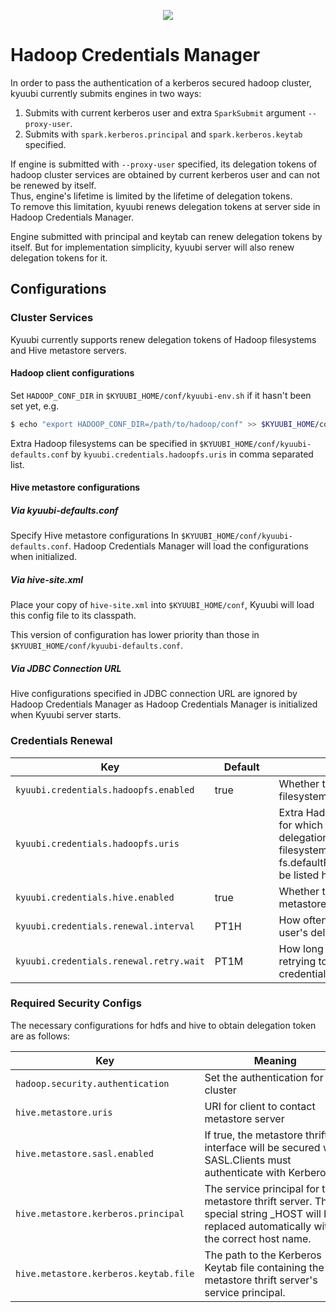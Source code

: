 <!--
 - Licensed to the Apache Software Foundation (ASF) under one or more
 - contributor license agreements.  See the NOTICE file distributed with
 - this work for additional information regarding copyright ownership.
 - The ASF licenses this file to You under the Apache License, Version 2.0
 - (the "License"); you may not use this file except in compliance with
 - the License.  You may obtain a copy of the License at
 -
 -   http://www.apache.org/licenses/LICENSE-2.0
 -
 - Unless required by applicable law or agreed to in writing, software
 - distributed under the License is distributed on an "AS IS" BASIS,
 - WITHOUT WARRANTIES OR CONDITIONS OF ANY KIND, either express or implied.
 - See the License for the specific language governing permissions and
 - limitations under the License.
 -->

<div align=center>

![](../imgs/kyuubi_logo.png)

</div>

# Hadoop Credentials Manager

In order to pass the authentication of a kerberos secured hadoop cluster, kyuubi currently submits 
engines in two ways:
1. Submits with current kerberos user and extra `SparkSubmit` argument `--proxy-user`.
2. Submits with `spark.kerberos.principal` and `spark.kerberos.keytab` specified.

If engine is submitted with `--proxy-user` specified, its delegation tokens of hadoop cluster 
services are obtained by current kerberos user and can not be renewed by itself.  
Thus, engine's lifetime is limited by the lifetime of delegation tokens.  
To remove this limitation, kyuubi renews delegation tokens at server side in Hadoop Credentials Manager.

Engine submitted with principal and keytab can renew delegation tokens by itself. 
But for implementation simplicity, kyuubi server will also renew delegation tokens for it.

## Configurations

### Cluster Services
Kyuubi currently supports renew delegation tokens of Hadoop filesystems and Hive metastore servers.

#### Hadoop client configurations
Set `HADOOP_CONF_DIR` in `$KYUUBI_HOME/conf/kyuubi-env.sh` if it hasn't been set yet, e.g.

```bash
$ echo "export HADOOP_CONF_DIR=/path/to/hadoop/conf" >> $KYUUBI_HOME/conf/kyuubi-env.sh
```
Extra Hadoop filesystems can be specified in `$KYUUBI_HOME/conf/kyuubi-defaults.conf`
by `kyuubi.credentials.hadoopfs.uris` in comma separated list.

#### Hive metastore configurations

##### Via kyuubi-defaults.conf
Specify Hive metastore configurations In `$KYUUBI_HOME/conf/kyuubi-defaults.conf`. Hadoop Credentials 
Manager will load the configurations when initialized.

##### Via hive-site.xml
Place your copy of `hive-site.xml` into `$KYUUBI_HOME/conf`, Kyuubi will load this config file to 
its classpath.

This version of configuration has lower priority than those in `$KYUUBI_HOME/conf/kyuubi-defaults.conf`.

##### Via JDBC Connection URL
Hive configurations specified in JDBC connection URL are ignored by Hadoop Credentials Manager as
Hadoop Credentials Manager is initialized when Kyuubi server starts.

### Credentials Renewal

Key | Default | Meaning | Type | Since
--- | --- | --- | --- | ---
<code>kyuubi.credentials.hadoopfs.enabled</code>|<div style='width: 65pt;word-wrap: break-word;white-space: normal'>true</div>|<div style='width: 170pt;word-wrap: break-word;white-space: normal'>Whether to renew Hadoop filesystem delegation tokens</div>|<div style='width: 30pt'>boolean</div>|<div style='width: 20pt'>1.4.0</div>
<code>kyuubi.credentials.hadoopfs.uris</code>|<div style='width: 65pt;word-wrap: break-word;white-space: normal'></div>|<div style='width: 170pt;word-wrap: break-word;white-space: normal'>Extra Hadoop filesystem URIs for which to request delegation tokens. The filesystem that hosts fs.defaultFS does not need to be listed here.</div>|<div style='width: 30pt'>seq</div>|<div style='width: 20pt'>1.4.0</div>
<code>kyuubi.credentials.hive.enabled</code>|<div style='width: 65pt;word-wrap: break-word;white-space: normal'>true</div>|<div style='width: 170pt;word-wrap: break-word;white-space: normal'>Whether to renew Hive metastore delegation token</div>|<div style='width: 30pt'>boolean</div>|<div style='width: 20pt'>1.4.0</div>
<code>kyuubi.credentials.renewal.interval</code>|<div style='width: 65pt;word-wrap: break-word;white-space: normal'>PT1H</div>|<div style='width: 170pt;word-wrap: break-word;white-space: normal'>How often Kyuubi renews one user's delegation tokens</div>|<div style='width: 30pt'>duration</div>|<div style='width: 20pt'>1.4.0</div>
<code>kyuubi.credentials.renewal.retry.wait</code>|<div style='width: 65pt;word-wrap: break-word;white-space: normal'>PT1M</div>|<div style='width: 170pt;word-wrap: break-word;white-space: normal'>How long to wait before retrying to fetch new credentials after a failure.</div>|<div style='width: 30pt'>duration</div>|<div style='width: 20pt'>1.4.0</div>


### Required Security Configs

The necessary configurations for hdfs and hive to obtain delegation token are as follows:

Key | Meaning | value
--- | --- | ---
<code>hadoop.security.authentication</code>|<div style='width: 170pt;word-wrap: break-word;white-space: normal'>Set the authentication for the cluster</div>|<div style='width: 120pt;word-wrap: break-word;white-space: normal'>kerberos</div>
<code>hive.metastore.uris</code>|<div style='width: 170pt;word-wrap: break-word;white-space: normal'>URI for client to contact metastore server</div>|<div style='width: 120pt;word-wrap: break-word;white-space: normal'>thrift://{metastoreHost}:{metastorePort}}</div>
<code>hive.metastore.sasl.enabled</code>|<div style='width: 170pt;word-wrap: break-word;white-space: normal'>If true, the metastore thrift interface will be secured with SASL.Clients must authenticate with Kerberos.</div>|<div style='width: 120pt;word-wrap: break-word;white-space: normal'>true</div>
<code>hive.metastore.kerberos.principal</code>|<div style='width: 170pt;word-wrap: break-word;white-space: normal'>The service principal for the metastore thrift server. The special string _HOST will be replaced automatically with the correct host name.</div>|<div style='width: 120pt;word-wrap: break-word;white-space: normal'>for example hive/_HOST@${realm}</div>
<code>hive.metastore.kerberos.keytab.file</code>|<div style='width: 170pt;word-wrap: break-word;white-space: normal'>The path to the Kerberos Keytab file containing the metastore thrift server's service principal.</div>|<div style='width: 120pt;word-wrap: break-word;white-space: normal'>for example /etc/security/keytabs/hive.service.keytab</div>
